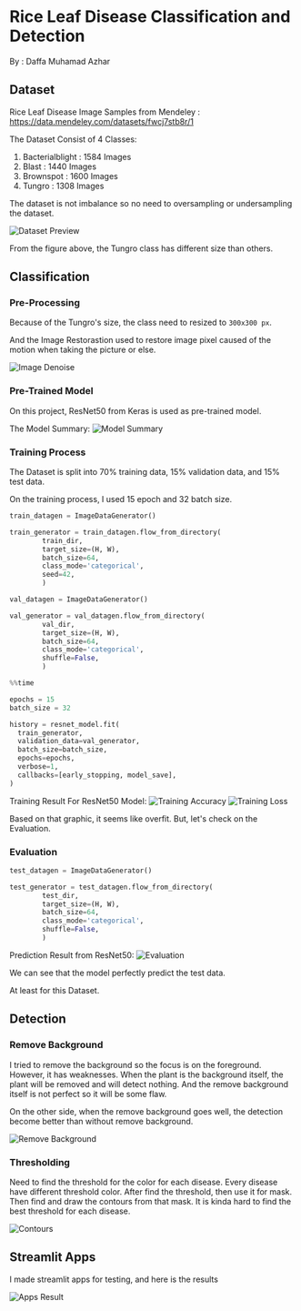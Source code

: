 # Rice Leaf Disease Classification and Detection
By : Daffa Muhamad Azhar

## Dataset 
Rice Leaf Disease Image Samples from Mendeley : https://data.mendeley.com/datasets/fwcj7stb8r/1

The Dataset Consist of 4 Classes:
1. Bacterialblight : 1584 Images
2. Blast : 1440 Images
3. Brownspot : 1600 Images
4. Tungro : 1308 Images

The dataset is not imbalance so no need to oversampling or undersampling the dataset.

![Dataset Preview](./img/dataset_preview.png)

From the figure above, the Tungro class has different size than others.

## Classification

### Pre-Processing

Because of the Tungro's size, the class need to resized to `300x300 px`.

And the Image Restorastion used to restore image pixel caused of the motion when taking the picture or else. 

![Image Denoise](./img/img_denoise.png)

### Pre-Trained Model

On this project, ResNet50 from Keras is used as pre-trained model.

The Model Summary:
![Model Summary](./img/model_summary.png)


### Training Process

The Dataset is split into 70% training data, 15% validation data, and 15% test data.

On the training process, I used 15 epoch and 32 batch size.

```python
train_datagen = ImageDataGenerator()

train_generator = train_datagen.flow_from_directory(
        train_dir,
        target_size=(H, W),
        batch_size=64,
        class_mode='categorical',
        seed=42,
        )
```

```python
val_datagen = ImageDataGenerator()

val_generator = val_datagen.flow_from_directory(
        val_dir,
        target_size=(H, W),
        batch_size=64,
        class_mode='categorical',
        shuffle=False,
        )
```

```python
%%time

epochs = 15
batch_size = 32

history = resnet_model.fit(
  train_generator,
  validation_data=val_generator,
  batch_size=batch_size,
  epochs=epochs,
  verbose=1,
  callbacks=[early_stopping, model_save],
)
```


Training Result For ResNet50 Model:
![Training Accuracy](./img/training_acc.png)
![Training Loss](./img/training_loss.png)

Based on that graphic, it seems like overfit. But, let's check on the Evaluation.

### Evaluation

```python
test_datagen = ImageDataGenerator()

test_generator = test_datagen.flow_from_directory(
        test_dir,
        target_size=(H, W),
        batch_size=64,
        class_mode='categorical',
        shuffle=False,
        )
```

Prediction Result from ResNet50:
![Evaluation](./img/evaluation.png)

We can see that the model perfectly predict the test data.

At least for this Dataset.

## Detection

### Remove Background

I tried to remove the background so the focus is on the foreground. However, it has weaknesses. When the plant is the background itself, the plant will be removed and will detect nothing. And the remove background itself is not perfect so it will be some flaw.

On the other side, when the remove background goes well, the detection become better than without remove background.

![Remove Background](./img/rm_bg.png)

### Thresholding

Need to find the threshold for the color for each disease. Every disease have different threshold color. After find the threshold, then use it for mask. Then find and draw the contours from that mask. It is kinda hard to find the best threshold for each disease.

![Contours](./img/contours.png)

## Streamlit Apps

I made streamlit apps for testing, and here is the results

![Apps Result](./img/apps_result.png)
